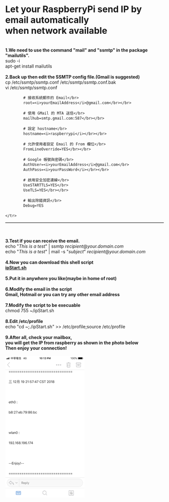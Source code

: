 <div>
  <h1>Let your RaspberryPi send IP by email automatically </br>when network available</h1>
</div>
</br>
<div>
  <b>1.We need to use the command "mail" and "ssmtp" in the package "mailutils".</b>
  </br>
  sudo -i
  </br>
  apt-get install mailutils
  </br></br>
  <b>2.Back up then edit the SSMTP config file.(Gmail is suggested)</b>
  </br>
  cp /etc/ssmtp/ssmtp.conf /etc/ssmtp/ssmtp.conf.bak
  </br>
  vi /etc/ssmtp/ssmtp.conf
  <table border='1'>
	<tr>
		
			# 接收系統郵件的 Email</br>
			root=<i>yourEmailAddress</i>@gmail.com</br></br>

			# 使用 GMail 的 MTA 送信</br>
			mailhub=smtp.gmail.com:587</br></br>

			# 設定 hostname</br>
			hostname=<i>raspberrypi</i></br></br>

			# 允許使用者設定 Email 的 From 欄位</br>
			FromLineOverride=YES</br></br>

			# Google 帳號與密碼</br>
			AuthUser=<i>yourEmailAddress</i>@gmail.com</br>
			AuthPass=<i>yourPassWord</i></br></br>

			# 啟用安全加密連線</br>
			UseSTARTTLS=YES</br>
			UseTLS=YES</br></br>

			# 輸出除錯資訊</br>
			Debug=YES
		
	</tr>
  </table>
  </br></br>
  <b>3.Test if you can receive the email.</b>
  </br>
  echo "<i>This is a test</i>" | ssmtp <i>recipient</i>@<i>your.domain.com</i>
  </br>
  echo "<i>This is a test</i>" | mail -s "<i>subject</i>" <i>recipient</i>@<i>your.domain.com</i>
  </br></br>
  <b>4.Now you can download this shell script
  </br>
  <a href="https://github.com/uuboyscy/LinuxShellScript/blob/master/Radpbian/ipStart.sh">ipStart.sh</a>
  </br></br>
  5.Put it in anywhere you like(maybe in home of root)</b>
  </br></br>
  <b>6.Modify the email in the script
  </br>
  Gmail, Hotmail or you can try any other email address</b>
  </br></br>
  <b>7.Modify the script to be execuable</b>
  </br>
  chmod 755 ~/ipStart.sh
  </br></br>
  <b>8.Edit /etc/profile</b>
  </br>
  echo "cd ~;./ipStart.sh" >> /etc/profile;source /etc/profile
  </br>  
</div>
</br>
<b>9.After all, check your mailbox, 
</br>
you will get the IP from raspberry as shown in the photo below
</br>
Then enjoy your connection!</b>
</br>
</br>
<img src="/IMG_0377.png" width="50%" height="50%">
